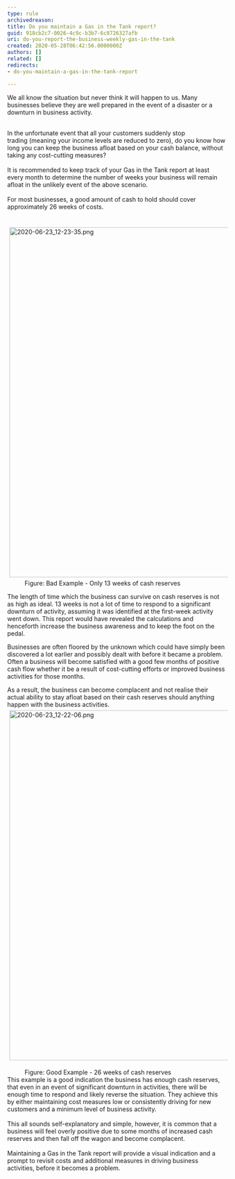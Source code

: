 ```yaml
---
type: rule
archivedreason: 
title: Do you maintain a Gas in the Tank report?
guid: 918cb2c7-0026-4c9c-b3b7-6c8726327afb
uri: do-you-report-the-business-weekly-gas-in-the-tank
created: 2020-05-28T06:42:56.0000000Z
authors: []
related: []
redirects:
- do-you-maintain-a-gas-in-the-tank-report

---
```



​​​We all know the situation but never think it will happen to us. Many businesses believe they are well prepared in the event of a disaster or a downturn in business activity.<br><div><br></div><div>In the unfortunate event that all your customers suddenly stop trading&#160;(meaning your income levels are reduced to zero), do you know how long you can keep the business afloat based on your cash balance, without taking any cost-cutting measures?<br></div><div><br></div><div>It is recommended to keep&#160;track of your Gas in the Tank report at least every month to determine the number of weeks your business will remain afloat in the unlikely event of the above scenario.<br></div><div><br></div><div>For most businesses, a good amount of cash to hold should cover approximately 26 weeks&#160;of costs.&#160;<br></div><div><br></div><div>​​<img src="/SiteAssets/do-you-report-the-business-weekly-gas-in-the-tank/2020-06-23_12-23-35.png" alt="2020-06-23_12-23-35.png" style="margin&#58;5px;width&#58;808px;" /><br></div><dd class="ssw15-rteElement-FigureBad">Figure&#58; Bad Example ​- Only 13 weeks of cash reserves<br></dd><p class="ssw15-rteElement-P">The length of time which the business can survive on cash reserves is not as high as ideal.&#160;13 weeks is not a lot of time to respond to a significant downturn of activity, assuming it was identified at the first-week activity went down. This report would have revealed the calculations and henceforth&#160;increase the business awareness and to keep the foot on the pedal.&#160;<br></p><p class="ssw15-rteElement-P">Businesses are often&#160;floored by the unknown which could have simply been discovered a lot earlier and possibly dealt with before it became a problem. Often a business will become satisfied with a good few months of positive cash flow whether it be a result of cost-cutting efforts or improved business activities for those months.&#160;<br></p><p class="ssw15-rteElement-P">As a result, the business can become complacent and not realise their actual ability to stay afloat based on their cash reserves should anything happen with the business activities.<br><img src="/SiteAssets/do-you-report-the-business-weekly-gas-in-the-tank/2020-06-23_12-22-06.png" alt="2020-06-23_12-22-06.png" style="margin&#58;5px;width&#58;808px;" /><br></p><div><dd class="ssw15-rteElement-FigureGood">Figure&#58; Good Example - 26 weeks of cash reserves&#160;<br></dd>This example is a good indication the business has enough cash reserves, that even in an event of significant downturn in activities, there will be enough time to respond and likely reverse the situation.&#160;They achieve this by either maintaining cost measures low or consistently driving for new customers and a minimum level of business activity.&#160;<br></div><div><br></div><div>This all sounds self-explanatory and simple, however, it is common that a business will feel overly&#160;positive due to some months of&#160;increased cash reserves and then&#160;fall&#160;off the wagon and become&#160;complacent.&#160;<br></div><div>​<br></div><div>Maintaining a Gas in the Tank report will provide a visual indication and a prompt to revisit costs and&#160;additional&#160;measures in driving business activities, before it becomes a problem.<br></div>
<br><excerpt class='endintro'></excerpt><br>
<p>​<br><br></p>


